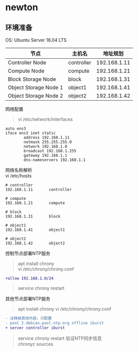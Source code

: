 # newton
## 环境准备

OS: Ubuntu Server 16.04 LTS  

| 节点 | 主机名 | 地址规划 |
| ---- | ----- | ------- |
| Controller Node | controller | 192.168.1.11 |
| Compute Node | compute | 192.168.1.21 |
| Block Storage Node | block | 192.168.1.31 |
| Object Storage Node 1 | object1 | 192.168.1.41 |
| Object Storage Node 2 | object2 | 192.168.1.42 |

网络配置  
> vi /etc/network/interfaces  
```
auto ens3
iface ens3 inet static
        address 192.168.1.11
        netmask 255.255.255.0
        network 192.168.1.0
        broadcast 192.168.1.255
        gateway 192.168.1.1
        dns-nameservers 192.168.1.1
```

网络名称解析  
vi /etc/hosts
```
# controller
192.168.1.11       controller

# compute
192.168.1.21       compute

# block
192.168.1.31       block

# object1
192.168.1.41       object1

# object2
192.168.1.42       object2
```
控制节点部署NTP服务  
> apt install chrony  
> vi /etc/chrony/chrony.conf  
```diff
+allow 192.168.1.0/24
```
> service chrony restart  

其他节点部署NTP服务
> apt install chrony
> vi /etc/chrony/chrony.conf
```diff
- 注释掉其他内容，只配置
- pool 2.debian.pool.ntp.org offline iburst
+ server controller iburst
```
> service chrony restart
验证NTP同步信息  
> chronyc sources

